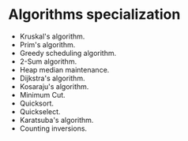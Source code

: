 # Algorithms specialization

- Kruskal's algorithm.
- Prim's algorithm.
- Greedy scheduling algorithm.
- 2-Sum algorithm.
- Heap median maintenance.
- Dijkstra's algorithm.
- Kosaraju's algorithm.
- Minimum Cut.
- Quicksort.
- Quickselect.
- Karatsuba's algorithm.
- Counting inversions.